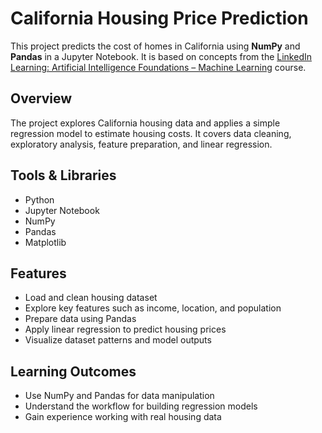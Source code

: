 # California Housing Price Prediction

This project predicts the cost of homes in California using **NumPy** and **Pandas** in a Jupyter Notebook. It is based on concepts from the [LinkedIn Learning: Artificial Intelligence Foundations – Machine Learning](https://www.linkedin.com/learning/artificial-intelligence-foundations-machine-learning) course.

## Overview
The project explores California housing data and applies a simple regression model to estimate housing costs. It covers data cleaning, exploratory analysis, feature preparation, and linear regression.

## Tools & Libraries
- Python
- Jupyter Notebook
- NumPy
- Pandas
- Matplotlib

## Features
- Load and clean housing dataset  
- Explore key features such as income, location, and population  
- Prepare data using Pandas  
- Apply linear regression to predict housing prices  
- Visualize dataset patterns and model outputs  

## Learning Outcomes
- Use NumPy and Pandas for data manipulation  
- Understand the workflow for building regression models  
- Gain experience working with real housing data  
